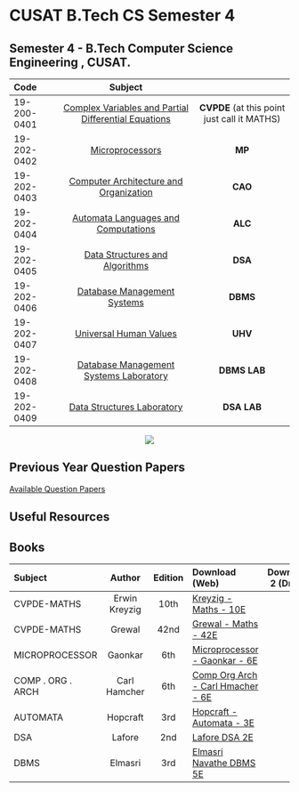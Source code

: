 
# CUSAT B.Tech CS Semester 4
Semester 4 - B.Tech Computer Science Engineering , CUSAT.
---
<div align="center">  
  
| Code |  Subject | |
|:--|:---:|:---:|
| 19-200-0401 | [Complex Variables and Partial Differential Equations](/401-cvpde-maths/401-cvpde-maths.md)  | **CVPDE** (at this point just call it MATHS)
| 19-202-0402| [Microprocessors](/402-mp/402-mp.md)| **MP**
| 19-202-0403 | [Computer Architecture and Organization](/403-cao/403-cao.md)|**CAO**
| 19-202-0404 | [Automata Languages and Computations](/404-automata/404-automata.md)|**ALC**
| 19-202-0405 | [Data Structures and Algorithms](/405-dsa/)|**DSA**
| 19-202-0406| [Database Management Systems](/406-dbms/406-dsa.md) |**DBMS**
| 19-202-0407 | [Universal Human Values]()|**UHV**
| 19-202-0408 | [Database Management Systems Laboratory ](/408-dbms-lab/408-dbms-lab.md)|**DBMS LAB**
| 19-202-0409 | [Data Structures Laboratory](/409-dsa-lab/409-dsa-lab.md)|**DSA LAB**
  
  <img src="https://imgpile.com/images/h1SSCS.png">

</div>


## Previous Year Question Papers

[Available Question Papers](https://github.com/nlkguy/cusat-cs-s4/blob/main/s4-question-papers.md)


## Useful Resources

## Books

<div align="center">  
  

| Subject | Author | Edition | Download (Web) | Download 2 (Drive) |
|:--|:---:|:---:|:---|:---:|
| CVPDE-MATHS | Erwin Kreyzig | 10th |[Kreyzig - Maths - 10E](https://wp.kntu.ac.ir/dfard/ebook/em/Advanced%20Engineering%20Mathematics%2010th%20Edition.pdf)||
| CVPDE-MATHS | Grewal | 42nd |[Grewal - Maths - 42E](https://ia801706.us.archive.org/20/items/higher-engineering-mathematics-bs-grewal/Higher%20Engineering%20Mathematics%20BS%20Grewal.pdf)||
| MICROPROCESSOR | Gaonkar | 6th |[Microprocessor - Gaonkar - 6E](https://www.pdfdrive.com/microprocessor-architecture-programming-and-applications-with-the-8085-d176171206.html)||
| COMP . ORG . ARCH| Carl Hamcher| 6th |[Comp Org Arch - Carl Hmacher - 6E](https://doc.lagout.org/science/0_Computer%20Science/8_Electronics%20%26%20Robotics/Magazines/Computer%20Organization%20and%20Embedded%20Systems.pdf)||
| AUTOMATA | Hopcraft | 3rd |[Hopcraft - Automata - 3E](https://e.famnit.upr.si/pluginfile.php/636821/mod_page/content/8/Automata.pdf)||
| DSA | Lafore | 2nd |[Lafore DSA 2E](https://everythingcomputerscience.com/books/schoolboek-data_structures_and_algorithms_in_java.pdf)||
| DBMS | Elmasri | 3rd|[Elmasri Navathe DBMS 5E](https://people.inf.elte.hu/kiss/DB/fundamentals-of-database-systems.pdf)||



</div>


